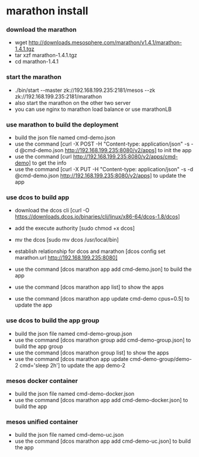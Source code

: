# marathon install

### download the marathon
- wget http://downloads.mesosphere.com/marathon/v1.4.1/marathon-1.4.1.tgz
- tar xzf marathon-1.4.1.tgz
- cd marathon-1.4.1

### start the marathon
- ./bin/start --master zk://192.168.199.235:2181/mesos --zk zk://192.168.199.235:2181/marathon
- also start the marathon on the other two server
- you can use nginx to marathon load balance or use marathonLB

### use marathon to build the deployment
- build the json file named cmd-demo.json
- use the command  [curl -X POST -H "Content-type: application/json" -s -d @cmd-demo.json http://192.168.199.235:8080/v2/apps] to init the app
- use the command [curl  http://192.168.199.235:8080/v2/apps/cmd-demo] to get the info
- use the command [curl -X PUT -H "Content-type: application/json" -s -d @cmd-demo.json http://192.168.199.235:8080/v2/apps] to update the app

### use dcos to build app

- download the dcos cli [curl -O https://downloads.dcos.io/binaries/cli/linux/x86-64/dcos-1.8/dcos]

- add the execute authority [sudo chmod +x dcos]

- mv the dcos [sudo mv dcos /usr/local/bin]

- establish relationship for dcos and marathon [dcos config set marathon.url  http://192.168.199.235:8080]

- use the command [dcos marathon app add cmd-demo.json] to build the app

- use the command [dcos marathon app list] to show the apps

- use the command [dcos marathon app update cmd-demo cpus=0.5] to update the app

### use dcos to build the app group
- build the json file named cmd-demo-group.json
- use the command [dcos marathon group add cmd-demo-group.json] to build the app group
- use the command [dcos marathon group list] to show the apps
- use the command [dcos marathon app update cmd-demo-group/demo-2 cmd='sleep 2h'] to update the app demo-2


### mesos docker container

- build the json file named cmd-demo-docker.json
- use the command [dcos marathon app add cmd-demo-docker.json] to build the app

### mesos unified container
- build the json file named cmd-demo-uc.json
- use the command [dcos marathon app add cmd-demo-uc.json] to build the app
